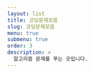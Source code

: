 ```yaml
---
layout: list
title: 코딩문제모음
slug: 코딩문제모음
menu: true
submenu: true
order: 3
description: >
  알고리즘 문제를 푸는 곳입니다.
---
```

